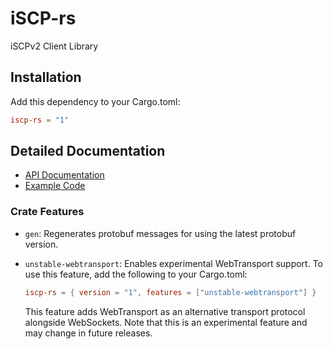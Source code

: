 # iSCP-rs

iSCPv2 Client Library

## Installation

Add this dependency to your Cargo.toml:

```toml
iscp-rs = "1"
```

## Detailed Documentation

- [API Documentation](https://docs.rs/iscp-rs/latest/iscp/)
- [Example Code](./examples)

### Crate Features

* `gen`: Regenerates protobuf messages for using the latest protobuf version.
* `unstable-webtransport`: Enables experimental WebTransport support. To use this feature, add the following to your Cargo.toml:

  ```toml
  iscp-rs = { version = "1", features = ["unstable-webtransport"] }
  ```

  This feature adds WebTransport as an alternative transport protocol alongside WebSockets. Note that this is an experimental feature and may change in future releases.

